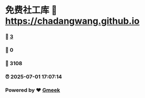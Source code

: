 # 免费社工库 :link: https://chadangwang.github.io 
### :page_facing_up: [3](https://chadangwang.github.io/tag.html) 
### :speech_balloon: 0 
### :hibiscus: 3108 
### :alarm_clock: 2025-07-01 17:07:14 
### Powered by :heart: [Gmeek](https://github.com/Meekdai/Gmeek)
